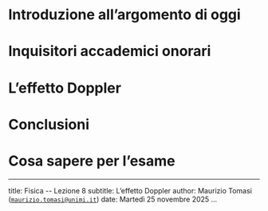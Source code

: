 # Introduzione all’argomento di oggi

# Inquisitori accademici onorari

# L’effetto Doppler

# Conclusioni

# Cosa sapere per l’esame

---
title: Fisica -- Lezione 8
subtitle: L’effetto Doppler
author: Maurizio Tomasi ([`maurizio.tomasi@unimi.it`](mailto:maurizio.tomasi@unimi.it))
date: Martedì 25 novembre 2025
...
